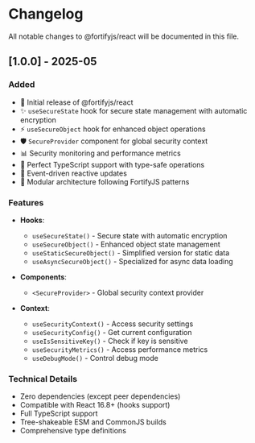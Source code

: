 # Changelog

All notable changes to @fortifyjs/react will be documented in this file.

## [1.0.0] - 2025-05

### Added
- 🚀 Initial release of @fortifyjs/react
- ✨ `useSecureState` hook for secure state management with automatic encryption
- ⚡ `useSecureObject` hook for enhanced object operations
- 🛡️ `SecureProvider` component for global security context
- 📊 Security monitoring and performance metrics
- 🎯 Perfect TypeScript support with type-safe operations
- 🔄 Event-driven reactive updates
- 💪 Modular architecture following FortifyJS patterns

### Features
- **Hooks**:
  - `useSecureState()` - Secure state with automatic encryption
  - `useSecureObject()` - Enhanced object state management
  - `useStaticSecureObject()` - Simplified version for static data
  - `useAsyncSecureObject()` - Specialized for async data loading

- **Components**:
  - `<SecureProvider>` - Global security context provider

- **Context**:
  - `useSecurityContext()` - Access security settings
  - `useSecurityConfig()` - Get current configuration
  - `useIsSensitiveKey()` - Check if key is sensitive
  - `useSecurityMetrics()` - Access performance metrics
  - `useDebugMode()` - Control debug mode

### Technical Details
- Zero dependencies (except peer dependencies)
- Compatible with React 16.8+ (hooks support)
- Full TypeScript support
- Tree-shakeable ESM and CommonJS builds
- Comprehensive type definitions
